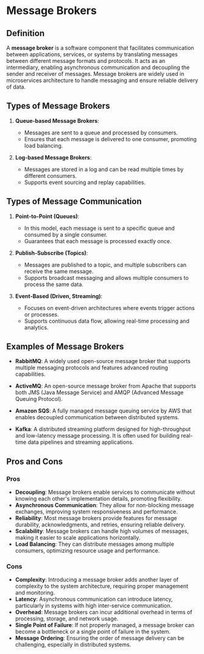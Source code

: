# Message Brokers

## Definition
A **message broker** is a software component that facilitates communication between applications, services, or systems by translating messages between different message formats and protocols. It acts as an intermediary, enabling asynchronous communication and decoupling the sender and receiver of messages. Message brokers are widely used in microservices architecture to handle messaging and ensure reliable delivery of data.

## Types of Message Brokers
1. **Queue-based Message Brokers**: 
   - Messages are sent to a queue and processed by consumers. 
   - Ensures that each message is delivered to one consumer, promoting load balancing.

2. **Log-based Message Brokers**: 
   - Messages are stored in a log and can be read multiple times by different consumers. 
   - Supports event sourcing and replay capabilities.

## Types of Message Communication
1. **Point-to-Point (Queues)**:
   - In this model, each message is sent to a specific queue and consumed by a single consumer.
   - Guarantees that each message is processed exactly once.

2. **Publish-Subscribe (Topics)**:
   - Messages are published to a topic, and multiple subscribers can receive the same message.
   - Supports broadcast messaging and allows multiple consumers to process the same data.

3. **Event-Based (Driven, Streaming)**:
   - Focuses on event-driven architectures where events trigger actions or processes.
   - Supports continuous data flow, allowing real-time processing and analytics.

## Examples of Message Brokers
- **RabbitMQ**: A widely used open-source message broker that supports multiple messaging protocols and features advanced routing capabilities.
  
- **ActiveMQ**: An open-source message broker from Apache that supports both JMS (Java Message Service) and AMQP (Advanced Message Queuing Protocol).
  
- **Amazon SQS**: A fully managed message queuing service by AWS that enables decoupled communication between distributed systems.

- **Kafka**: A distributed streaming platform designed for high-throughput and low-latency message processing. It is often used for building real-time data pipelines and streaming applications.

## Pros and Cons

### Pros
- **Decoupling**: Message brokers enable services to communicate without knowing each other's implementation details, promoting flexibility.
- **Asynchronous Communication**: They allow for non-blocking message exchanges, improving system responsiveness and performance.
- **Reliability**: Most message brokers provide features for message durability, acknowledgments, and retries, ensuring reliable delivery.
- **Scalability**: Message brokers can handle high volumes of messages, making it easier to scale applications horizontally.
- **Load Balancing**: They can distribute messages among multiple consumers, optimizing resource usage and performance.

### Cons
- **Complexity**: Introducing a message broker adds another layer of complexity to the system architecture, requiring proper management and monitoring.
- **Latency**: Asynchronous communication can introduce latency, particularly in systems with high inter-service communication.
- **Overhead**: Message brokers can incur additional overhead in terms of processing, storage, and network usage.
- **Single Point of Failure**: If not properly managed, a message broker can become a bottleneck or a single point of failure in the system.
- **Message Ordering**: Ensuring the order of message delivery can be challenging, especially in distributed systems.


